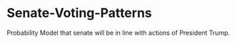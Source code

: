 # Senate-Voting-Patterns
Probability Model that senate will be in line with actions of President Trump.
